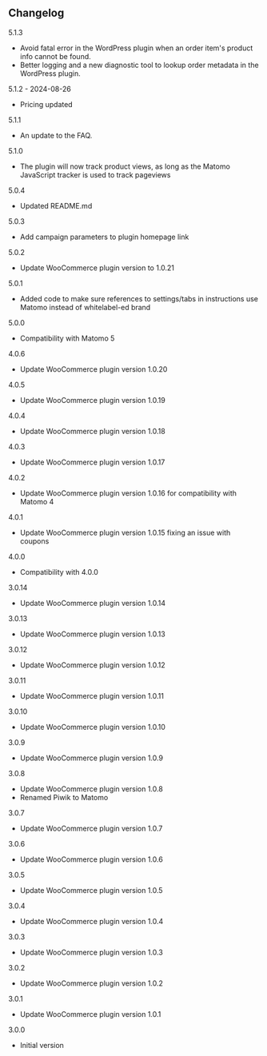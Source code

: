## Changelog

5.1.3
- Avoid fatal error in the WordPress plugin when an order item's product info cannot be found.
- Better logging and a new diagnostic tool to lookup order metadata in the WordPress plugin.

5.1.2 - 2024-08-26
- Pricing updated

5.1.1
- An update to the FAQ.

5.1.0
- The plugin will now track product views, as long as the Matomo JavaScript tracker is used to track pageviews

5.0.4
- Updated README.md

5.0.3
- Add campaign parameters to plugin homepage link

5.0.2
- Update WooCommerce plugin version to 1.0.21

5.0.1
- Added code to make sure references to settings/tabs in instructions use Matomo instead of whitelabel-ed brand

5.0.0
- Compatibility with Matomo 5

4.0.6
- Update WooCommerce plugin version 1.0.20

4.0.5
 - Update WooCommerce plugin version 1.0.19
 
4.0.4
 - Update WooCommerce plugin version 1.0.18
 
4.0.3
 - Update WooCommerce plugin version 1.0.17
 
4.0.2
 - Update WooCommerce plugin version 1.0.16 for compatibility with Matomo 4

4.0.1
 - Update WooCommerce plugin version 1.0.15 fixing an issue with coupons

4.0.0
 - Compatibility with 4.0.0

3.0.14
 - Update WooCommerce plugin version 1.0.14
 
3.0.13
 - Update WooCommerce plugin version 1.0.13

3.0.12
 - Update WooCommerce plugin version 1.0.12

3.0.11
 - Update WooCommerce plugin version 1.0.11

3.0.10
 - Update WooCommerce plugin version 1.0.10

3.0.9
 - Update WooCommerce plugin version 1.0.9

3.0.8
 - Update WooCommerce plugin version 1.0.8
 - Renamed Piwik to Matomo

3.0.7
 - Update WooCommerce plugin version 1.0.7

3.0.6
 - Update WooCommerce plugin version 1.0.6
 
3.0.5
 - Update WooCommerce plugin version 1.0.5
 
3.0.4
 - Update WooCommerce plugin version 1.0.4
 
3.0.3
 - Update WooCommerce plugin version 1.0.3
 
3.0.2
 - Update WooCommerce plugin version 1.0.2
 
3.0.1
 - Update WooCommerce plugin version 1.0.1

3.0.0
 - Initial version

